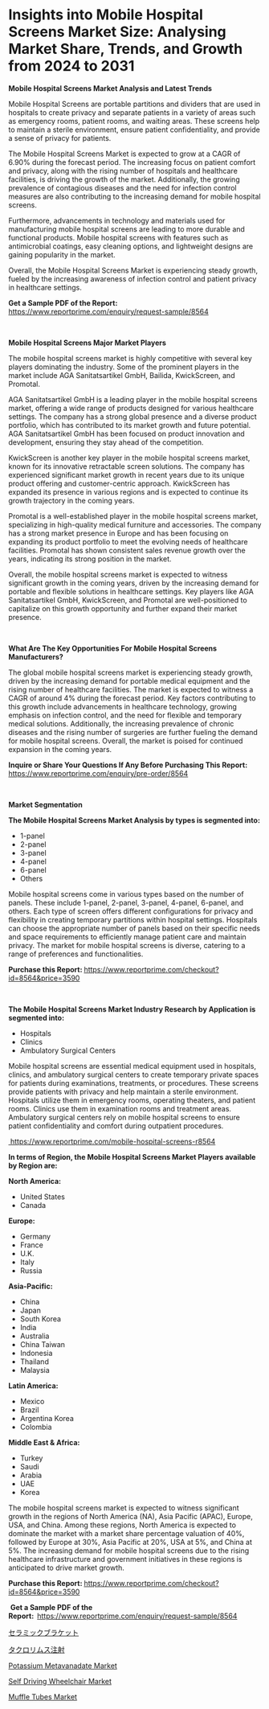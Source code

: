 <p><h1>Insights into Mobile Hospital Screens Market Size: Analysing Market Share, Trends, and Growth from 2024 to 2031</h1></p><p><strong>Mobile Hospital Screens Market Analysis and Latest Trends</strong></p>
<p><p>Mobile Hospital Screens are portable partitions and dividers that are used in hospitals to create privacy and separate patients in a variety of areas such as emergency rooms, patient rooms, and waiting areas. These screens help to maintain a sterile environment, ensure patient confidentiality, and provide a sense of privacy for patients.</p><p>The Mobile Hospital Screens Market is expected to grow at a CAGR of 6.90% during the forecast period. The increasing focus on patient comfort and privacy, along with the rising number of hospitals and healthcare facilities, is driving the growth of the market. Additionally, the growing prevalence of contagious diseases and the need for infection control measures are also contributing to the increasing demand for mobile hospital screens.</p><p>Furthermore, advancements in technology and materials used for manufacturing mobile hospital screens are leading to more durable and functional products. Mobile hospital screens with features such as antimicrobial coatings, easy cleaning options, and lightweight designs are gaining popularity in the market.</p><p>Overall, the Mobile Hospital Screens Market is experiencing steady growth, fueled by the increasing awareness of infection control and patient privacy in healthcare settings.</p></p>
<p><strong>Get a Sample PDF of the Report:&nbsp;</strong> <a href="https://www.reportprime.com/enquiry/request-sample/8564">https://www.reportprime.com/enquiry/request-sample/8564</a></p>
<p>&nbsp;</p>
<p><strong>Mobile Hospital Screens Major Market Players</strong></p>
<p><p>The mobile hospital screens market is highly competitive with several key players dominating the industry. Some of the prominent players in the market include AGA Sanitatsartikel GmbH, Bailida, KwickScreen, and Promotal.</p><p>AGA Sanitatsartikel GmbH is a leading player in the mobile hospital screens market, offering a wide range of products designed for various healthcare settings. The company has a strong global presence and a diverse product portfolio, which has contributed to its market growth and future potential. AGA Sanitatsartikel GmbH has been focused on product innovation and development, ensuring they stay ahead of the competition.</p><p>KwickScreen is another key player in the mobile hospital screens market, known for its innovative retractable screen solutions. The company has experienced significant market growth in recent years due to its unique product offering and customer-centric approach. KwickScreen has expanded its presence in various regions and is expected to continue its growth trajectory in the coming years.</p><p>Promotal is a well-established player in the mobile hospital screens market, specializing in high-quality medical furniture and accessories. The company has a strong market presence in Europe and has been focusing on expanding its product portfolio to meet the evolving needs of healthcare facilities. Promotal has shown consistent sales revenue growth over the years, indicating its strong position in the market.</p><p>Overall, the mobile hospital screens market is expected to witness significant growth in the coming years, driven by the increasing demand for portable and flexible solutions in healthcare settings. Key players like AGA Sanitatsartikel GmbH, KwickScreen, and Promotal are well-positioned to capitalize on this growth opportunity and further expand their market presence.</p></p>
<p>&nbsp;</p>
<p><strong>What Are The Key Opportunities For Mobile Hospital Screens Manufacturers?</strong></p>
<p><p>The global mobile hospital screens market is experiencing steady growth, driven by the increasing demand for portable medical equipment and the rising number of healthcare facilities. The market is expected to witness a CAGR of around 4% during the forecast period. Key factors contributing to this growth include advancements in healthcare technology, growing emphasis on infection control, and the need for flexible and temporary medical solutions. Additionally, the increasing prevalence of chronic diseases and the rising number of surgeries are further fueling the demand for mobile hospital screens. Overall, the market is poised for continued expansion in the coming years.</p></p>
<p><strong>Inquire or Share Your Questions If Any Before Purchasing This Report:</strong> <a href="https://www.reportprime.com/enquiry/pre-order/8564">https://www.reportprime.com/enquiry/pre-order/8564</a></p>
<p>&nbsp;</p>
<p><strong>Market Segmentation</strong></p>
<p><strong>The Mobile Hospital Screens Market Analysis by types is segmented into:</strong></p>
<p><ul><li>1-panel</li><li>2-panel</li><li>3-panel</li><li>4-panel</li><li>6-panel</li><li>Others</li></ul></p>
<p><p>Mobile hospital screens come in various types based on the number of panels. These include 1-panel, 2-panel, 3-panel, 4-panel, 6-panel, and others. Each type of screen offers different configurations for privacy and flexibility in creating temporary partitions within hospital settings. Hospitals can choose the appropriate number of panels based on their specific needs and space requirements to efficiently manage patient care and maintain privacy. The market for mobile hospital screens is diverse, catering to a range of preferences and functionalities.</p></p>
<p><strong>Purchase this Report:&nbsp;</strong><a href="https://www.reportprime.com/checkout?id=8564&price=3590">https://www.reportprime.com/checkout?id=8564&price=3590</a></p>
<p>&nbsp;</p>
<p><strong>The Mobile Hospital Screens Market Industry Research by Application is segmented into:</strong></p>
<p><ul><li>Hospitals</li><li>Clinics</li><li>Ambulatory Surgical Centers</li></ul></p>
<p><p>Mobile hospital screens are essential medical equipment used in hospitals, clinics, and ambulatory surgical centers to create temporary private spaces for patients during examinations, treatments, or procedures. These screens provide patients with privacy and help maintain a sterile environment. Hospitals utilize them in emergency rooms, operating theaters, and patient rooms. Clinics use them in examination rooms and treatment areas. Ambulatory surgical centers rely on mobile hospital screens to ensure patient confidentiality and comfort during outpatient procedures.</p></p>
<p><a href="https://www.reportprime.com/mobile-hospital-screens-r8564">&nbsp;https://www.reportprime.com/mobile-hospital-screens-r8564</a></p>
<p><strong>In terms of Region, the Mobile Hospital Screens Market Players available by Region are:</strong></p>
<p>
    <p> <strong> North America: </strong>
        <ul>
            <li>United States</li>
            <li>Canada</li>
        </ul>
        </p> 
    <p> <strong> Europe: </strong>
        <ul>
            <li>Germany</li>
            <li>France</li>
            <li>U.K.</li>
            <li>Italy</li>
            <li>Russia</li>
        </ul>
        </p> 
    <p> <strong> Asia-Pacific: </strong>
        <ul>
            <li>China</li>
            <li>Japan</li>
            <li>South Korea</li>
            <li>India</li>
            <li>Australia</li>
            <li>China Taiwan</li>
            <li>Indonesia</li>
            <li>Thailand</li>
            <li>Malaysia</li>
        </ul>
        </p> 
    <p> <strong> Latin America: </strong>
        <ul>
            <li>Mexico</li>
            <li>Brazil</li>
            <li>Argentina Korea</li>
            <li>Colombia</li>
        </ul>
        </p> 
    <p> <strong> Middle East & Africa: </strong>
        <ul>
            <li>Turkey</li>
            <li>Saudi</li>
            <li>Arabia</li>
            <li>UAE</li>
            <li>Korea</li>
        </ul>
    </p>
    </p>
<p><p>The mobile hospital screens market is expected to witness significant growth in the regions of North America (NA), Asia Pacific (APAC), Europe, USA, and China. Among these regions, North America is expected to dominate the market with a market share percentage valuation of 40%, followed by Europe at 30%, Asia Pacific at 20%, USA at 5%, and China at 5%. The increasing demand for mobile hospital screens due to the rising healthcare infrastructure and government initiatives in these regions is anticipated to drive market growth.</p></p>
<p><strong>Purchase this Report: </strong><a href="https://www.reportprime.com/checkout?id=8564&price=3590">https://www.reportprime.com/checkout?id=8564&price=3590</a></p>
<p>&nbsp;<strong>Get a Sample PDF of the Report:&nbsp;&nbsp;</strong><a href="https://www.reportprime.com/enquiry/request-sample/8564">https://www.reportprime.com/enquiry/request-sample/8564</a></p>
<p><strong></strong></p>
<p><p><a href="https://github.com/xtkhtofdt934839/Market-Research-Report-List-1/blob/main/104206022988.md">セラミックブラケット</a></p><p><a href="https://github.com/ddwcuskozol07187/Market-Research-Report-List-1/blob/main/416509822989.md">タクロリムス注射</a></p><p><a href="https://github.com/josesg55/Market-Research-Report-List-2/blob/main/potassium-metavanadate-market.md">Potassium Metavanadate Market</a></p><p><a href="https://github.com/indrystar/Market-Research-Report-List-2/blob/main/self-driving-wheelchair-market.md">Self Driving Wheelchair Market</a></p><p><a href="https://issuu.com/reportprime-2/docs/muffle-tubes-market-size-2030.pptx">Muffle Tubes Market</a></p></p>